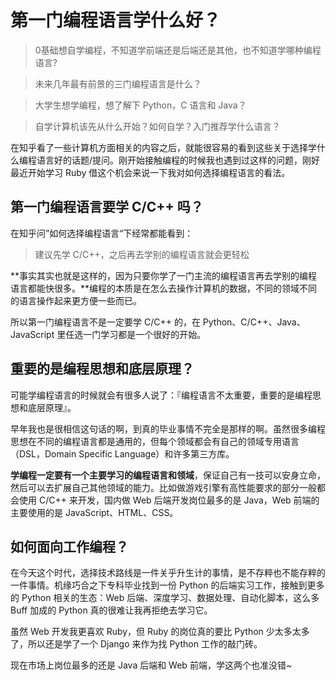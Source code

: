# 第一门编程语言学什么好？


> 0基础想自学编程，不知道学前端还是后端还是其他，也不知道学哪种编程语言?



> 未来几年最有前景的三门编程语言是什么？



> 大学生想学编程，想了解下 Python，C 语言和 Java？



> 自学计算机该先从什么开始？如何自学？入门推荐学什么语言？

在知乎看了一些计算机方面相关的内容之后，就能很容易的看到这些关于选择学什么编程语言好的话题/提问。刚开始接触编程的时候我也遇到过这样的问题，刚好最近开始学习 Ruby 借这个机会来说一下我对如何选择编程语言的看法。

## 第一门编程语言要学 C/C++ 吗？

在知乎问”如何选择编程语言“下经常都能看到：

> 建议先学 C/C++，之后再去学别的编程语言就会更轻松

**事实其实也就是这样的，因为只要你学了一门主流的编程语言再去学别的编程语言都能快很多。**编程的本质是在怎么去操作计算机的数据，不同的领域不同的语言操作起来更方便一些而已。

所以第一门编程语言不是一定要学 C/C++ 的，在 Python、C/C++、Java、JavaScript 里任选一门学习都是一个很好的开始。

## 重要的是编程思想和底层原理？

可能学编程语言的时候就会有很多人说了：『编程语言不太重要，重要的是编程思想和底层原理』。

早年我也是很相信这句话的啊，到真的毕业事情不完全是那样的啊。虽然很多编程思想在不同的编程语言都是通用的，但每个领域都会有自己的领域专用语言（DSL，Domain Specific Language）和许多第三方库。

**学编程一定要有一个主要学习的编程语言和领域**，保证自己有一技可以安身立命，然后可以去扩展自己其他领域的能力。比如做游戏引擎有高性能要求的部分一般都会使用 C/C++ 来开发，国内做 Web 后端开发岗位最多的是 Java，Web 前端的主要使用的是 JavaScript、HTML、CSS。

## 如何面向工作编程？

在今天这个时代，选择技术路线是一件关乎升生计的事情，是不存粹也不能存粹的一件事情。机缘巧合之下专科毕业找到一份 Python 的后端实习工作，接触到更多的 Python 相关的生态：Web 后端、深度学习、数据处理、自动化脚本，这么多 Buff 加成的 Python 真的很难让我再拒绝去学习它。

虽然 Web 开发我更喜欢 Ruby，但 Ruby 的岗位真的要比 Python 少太多太多了，所以还是学了一个 Django 来作为找 Python 工作的敲门砖。

现在市场上岗位最多的还是 Java 后端和 Web 前端，学这两个也准没错~

